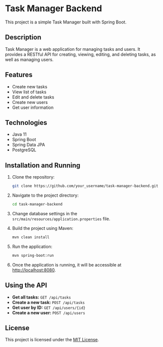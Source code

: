 # Task Manager Backend

This project is a simple Task Manager built with Spring Boot.

## Description

Task Manager is a web application for managing tasks and users. It provides a RESTful API for creating, viewing, editing, and deleting tasks, as well as managing users.

## Features

- Create new tasks
- View list of tasks
- Edit and delete tasks
- Create new users
- Get user information

## Technologies

- Java 11
- Spring Boot
- Spring Data JPA
- PostgreSQL

## Installation and Running

1. Clone the repository:

    ```bash
    git clone https://github.com/your_username/task-manager-backend.git
    ```

2. Navigate to the project directory:

    ```bash
    cd task-manager-backend
    ```

3. Change database settings in the `src/main/resources/application.properties` file.

4. Build the project using Maven:

    ```bash
    mvn clean install
    ```

5. Run the application:

    ```bash
    mvn spring-boot:run
    ```

6. Once the application is running, it will be accessible at [http://localhost:8080](http://localhost:8080).

## Using the API

- **Get all tasks:** `GET /api/tasks`
- **Create a new task:** `POST /api/tasks`
- **Get user by ID:** `GET /api/users/{id}`
- **Create a new user:** `POST /api/users`

## License

This project is licensed under the [MIT License](LICENSE).
